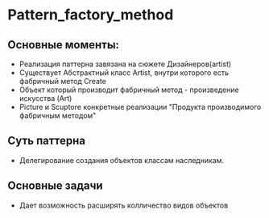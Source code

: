 # Pattern_factory_method
## Основные моменты:
- Реализация паттерна завязана на сюжете Дизайнеров(artist) 
- Существует Абстрактный класс Artist, внутри которого есть фабричный метод Create
- Объект который производит фабричный метод - произведение искусства (Art)
- Picture и Scuptore конкретные реализации "Продукта производимого фабричным методом"

## Суть паттерна
 - Делегирование создания объектов классам наследникам.
## Основные задачи
- Дает возможность расширять колличество видов объектов
